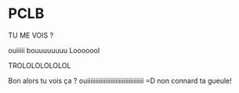 # PCLB
TU ME VOIS ? 

ouiiiii
bouuuuuuuu
Looooool

TROLOLOLOLOLOL

Bon alors tu vois ça ?
ouiiiiiiiiiiiiiiiiiiiiiiiiiiiiiiiiii =D
non connard ta gueule!

